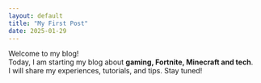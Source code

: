 ```yaml
---
layout: default
title: "My First Post"
date: 2025-01-29
---
```


Welcome to my blog!  
Today, I am starting my blog about **gaming, Fortnite, Minecraft and tech**.  
I will share my experiences, tutorials, and tips. Stay tuned!
